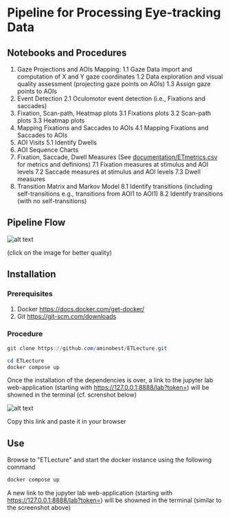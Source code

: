 # Pipeline for Processing Eye-tracking Data

## Notebooks and Procedures

1. Gaze Projections and AOIs Mapping: 
	1.1 Gaze Data import and computation of X and Y gaze coordinates
	1.2  Data exploration and visual quality assessment (projecting gaze points on AOIs)
	1.3 Assign gaze points to AOIs
2.  Event Detection
	2.1 Oculomotor event detection (i.e., Fixations and saccades)
3. Fixation, Scan-path, Heatmap plots
	3.1 Fixations plots
	3.2 Scan-path plots
	3.3 Heatmap plots
4.  Mapping Fixations and Saccades to AOIs
	4.1 Mapping Fixations and Saccades to AOIs
5. AOI Visits
	5.1 Identify Dwells
6. AOI Sequence Charts
7. Fixation, Saccade, Dwell Measures (See [documentation/ETmetrics.csv](https://github.com/aminobest/ETLecture/blob/main/jupyter/workspace/documentation/ETmetrics.csv) for metrics and definions)
	7.1 Fixation measures at stimulus and AOI levels
	7.2 Saccade measures at stimulus and AOI levels
	7.3 Dwell measures
8. Transition Matrix and Markov Model
	8.1 Identify transitions (including self-transitions e.g., transitions from AOI1 to AOI1)
	8.2 Identify transitions (with no self-transitions)

## Pipeline Flow


![alt text](https://github.com/aminobest/ETLecture/blob/main/jupyter/workspace/pipeLineBPMNModel.png?raw=true)

(click on the image for better quality)

## Installation

### Prerequisites

1. Docker https://docs.docker.com/get-docker/
2. Git https://git-scm.com/downloads

### Procedure

```powershell
git clone https://github.com/aminobest/ETLecture.git
```

```powershell
cd ETLecture
docker compose up
```

Once the installation of the dependencies is over, a link to the jupyter lab web-application (starting with https://127.0.0.1:8888/lab?token=) will be showned in the terminal (cf. screnshot below)

![alt text](https://github.com/aminobest/ETLecture/blob/main/jupyter/jupyterLinkExample.png?raw=true)

Copy this link and paste it in your browser

## Use

Browse to "ETLecture" and start the docker instance using the following command

```powershell
docker compose up
```

 A new link to the jupyter lab web-application (starting with https://127.0.0.1:8888/lab?token=) will be showned in the terminal (similar to the screenshot above)

